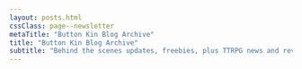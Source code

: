 ```yaml
---
layout: posts.html
cssClass: page--newsletter
metaTitle: "Button Kin Blog Archive"
title: "Button Kin Blog Archive"
subtitle: "Behind the scenes updates, freebies, plus TTRPG news and reviews"
---
```

